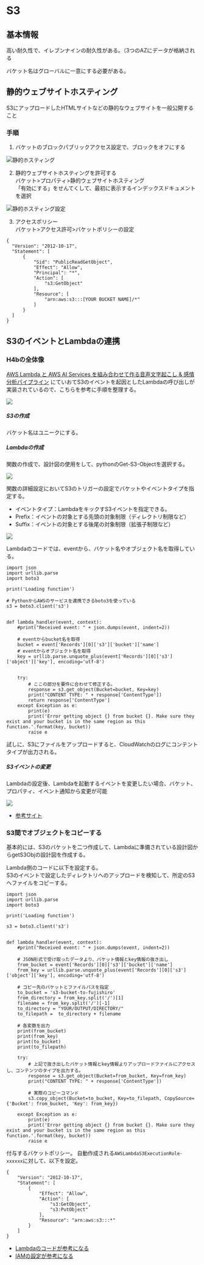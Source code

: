 # S3

## 基本情報
高い耐久性で、イレブンナインの耐久性がある。（3つのAZにデータが格納される

バケット名はグローバルに一意にする必要がある。



## 静的ウェブサイトホスティング
S3にアップロードしたHTMLサイトなどの静的なウェブサイトを一般公開すること

### 手順
1. バケットのブロックパブリックアクセス設定で、ブロックをオフにする

![静的ホスティング](img/s3_static_hosting.png)

2. 静的ウェブサイトホスティングを許可する  
バケット>プロパティ>静的ウェブサイトホスティング  
「有効にする」をせんてくして、最初に表示するインデックスドキュメントを選択

![静的ホスティング設定](img/s3_static_setting.png)


3. アクセスポリシー  
バケット>アクセス許可>バケットポリシーの設定
```
{
  "Version": "2012-10-17",
  "Statement": [
      {
          "Sid": "PublicReadGetObject",
          "Effect": "Allow",
          "Principal": "*",
          "Action": [
              "s3:GetObject"
          ],
          "Resource": [
              "arn:aws:s3:::[YOUR BUCKET NAME]/*"
          ]
      }
  ]
}
```

## S3のイベントとLambdaの連携
### H4bの全体像
[AWS Lambda と AWS AI Services を組み合わせて作る音声文字起こし & 感情分析パイプライン](https://pages.awscloud.com/JAPAN-event-OE-Hands-on-for-Beginners-Serverless-3-2022-confirmation_772.html)
にていおてS3のイベントを起因としたLambdaの呼び出しが実装されているので、こちらを参考に手順を整理する。

![](img/lambda_s3_archie.png)

##### S3の作成
バケット名はユニークにする。

##### Lambdaの作成
関数の作成で、設計図の使用をして、pythonのGet-S3-Objectを選択する。

![](img/lambda_s3_event_lambda.png)

関数の詳細設定においてS3のトリガーの設定でバケットやイベントタイプを指定する。
- イベントタイプ：LambdaをキックすS3イベントを指定できる。
- Prefix：イベントの対象とする先頭の対象制限（ディレクトリ制限など）
- Suffix：イベントの対象とする後尾の対象制限（拡張子制限など）

![](img/lambda_s3_trigger.png)


Lambdaのコードでは、eventから、バケット名やオブジェクト名を取得している。
```
import json
import urllib.parse
import boto3

print('Loading function')

# PythonからAWSのサービスを連携できるboto3を使っている
s3 = boto3.client('s3')


def lambda_handler(event, context):
    #print("Received event: " + json.dumps(event, indent=2))

    # eventからbucket名を取得
    bucket = event['Records'][0]['s3']['bucket']['name']
    # eventからオブジェクト名を取得
    key = urllib.parse.unquote_plus(event['Records'][0]['s3']['object']['key'], encoding='utf-8')
    
    
    try:
        # ここの部分を要件に合わせて修正する。
        response = s3.get_object(Bucket=bucket, Key=key)
        print("CONTENT TYPE: " + response['ContentType'])
        return response['ContentType']
    except Exception as e:
        print(e)
        print('Error getting object {} from bucket {}. Make sure they exist and your bucket is in the same region as this function.'.format(key, bucket))
        raise e

```

試しに、S3にファイルをアップロードすると、CloudWatchのログにコンテントタイプが出力される。

##### S3イベントの変更
Lambdaの設定後、Lambdaを起動するイベントを変更したい場合、バケット、プロパティ、イベント通知から変更が可能

![](img/s3-event-edit.png)

- [参考サイト](https://qiita.com/sugimount-a/items/bffb03f8882d5abd90f0)

### S3間でオブジェクトをコピーする
基本的には、S3のバケットを二つ作成して、Lambdaに準備されている設計図からgetS3Objの設計図を作成する。

Lambda側のコードに以下を設定する。  
S3のイベントで設定したディレクトリへのアップロードを検知して、所定のS3へファイルをコピーする。
```
import json
import urllib.parse
import boto3

print('Loading function')

s3 = boto3.client('s3')


def lambda_handler(event, context):
    #print("Received event: " + json.dumps(event, indent=2))

    # JSON形式で受け取ったデータより、バケット情報とkey情報の抜き出し
    from_bucket = event['Records'][0]['s3']['bucket']['name']
    from_key = urllib.parse.unquote_plus(event['Records'][0]['s3']['object']['key'], encoding='utf-8')

    # コピー先のバケットとファイルパスを指定
    to_bucket = 's3-bucket-to-fujishiro'
    from_directory = from_key.split('/')[1]
    filename = from_key.split('/')[-1]
    to_directory = "YOUR/OUTPUT/DIRECTORY/"
    to_filepath =  to_directory + filename

    # 各変数を出力
    print(from_bucket)
    print(from_key)
    print(to_bucket)
    print(to_filepath)

    try:
        # 上記で抜き出したバケット情報とkey情報よりアップロードファイルにアクセスし、コンテンツのタイプを出力する。
        response = s3.get_object(Bucket=from_bucket, Key=from_key)
        print("CONTENT TYPE: " + response['ContentType'])

        # 実際のコピーコマンド
        s3.copy_object(Bucket=to_bucket, Key=to_filepath, CopySource={'Bucket': from_bucket, 'Key': from_key})

    except Exception as e:
        print(e)
        print('Error getting object {} from bucket {}. Make sure they exist and your bucket is in the same region as this function.'.format(key, bucket))
        raise e
```
付与するバケットポリシー。
自動作成される`AWSLambdaS3ExecutionRole-xxxxxx`に対して、以下を設定。
```
{
    "Version": "2012-10-17",
    "Statement": [
        {
            "Effect": "Allow",
            "Action": [
                "s3:GetObject",
                "s3:PutObject"
            ],
            "Resource": "arn:aws:s3:::*"
        }
    ]
}
```

- [Lambdaのコードが参考になる](https://qiita.com/smiler5617/items/66eb929bd6bac7737615)
- [IAMの設定が参考になる](https://qiita.com/cobachan/items/1f952178a283ba9fb654)

